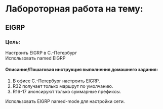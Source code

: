 # Лабороторная работа на тему:    
## EIGRP

### Цель:
Настроить EIGRP в С.-Петербург   
Использовать named EIGRP   

#### Описание/Пошаговая инструкция выполнения домашнего задания:
1. В офисе С.-Петербург настроить EIGRP.
2. R32 получает только маршрут по умолчанию.
3. R16-17 анонсируют только суммарные префиксы.      

Использовать EIGRP named-mode для настройки сети.   
